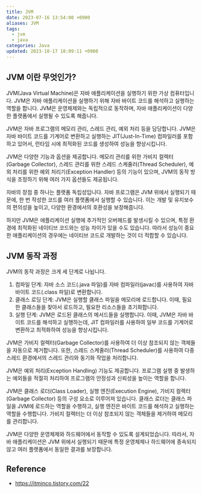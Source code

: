 ```yaml
---
title: JVM
date: 2023-07-16 13:54:00 +0900
aliases: JVM
tags:
  - jvm
  - java
categories: Java
updated: 2023-10-17 18:09:11 +0900
---
```


## JVM 이란 무엇인가?

JVM(Java Virtual Machine)은 자바 애플리케이션을 실행하기 위한 가상 컴퓨터입니다. JVM은 자바 애플리케이션을 실행하기 위해 자바 바이트 코드를 해석하고 실행하는 역할을 합니다. JVM은 운영체제와는 독립적으로 동작하며, 자바 애플리케이션이 다양한 플랫폼에서 실행될 수 있도록 해줍니다.

JVM은 자바 프로그램의 메모리 관리, 스레드 관리, 예외 처리 등을 담당합니다. JVM은 자바 바이트 코드를 기계어로 변환하고 실행하는 JIT(Just-In-Time) 컴파일러를 포함하고 있어서, 런타임 시에 최적화된 코드를 생성하여 성능을 향상시킵니다.

JVM은 다양한 기능과 옵션을 제공합니다. 메모리 관리를 위한 가비지 컬렉터(Garbage Collector), 스레드 관리를 위한 스레드 스케줄러(Thread Scheduler), 예외 처리를 위한 예외 처리기(Exception Handler) 등의 기능이 있으며, JVM의 동작 방식을 조정하기 위해 여러 가지 옵션들도 제공됩니다.

자바의 장점 중 하나는 플랫폼 독립성입니다. 자바 프로그램은 JVM 위에서 실행되기 때문에, 한 번 작성한 코드를 여러 플랫폼에서 실행할 수 있습니다. 이는 개발 및 유지보수의 편의성을 높이고, 다양한 환경에서의 호환성을 보장해줍니다.

하지만 JVM은 애플리케이션 실행에 추가적인 오버헤드를 발생시킬 수 있으며, 특정 환경에 최적화된 네이티브 코드와는 성능 차이가 있을 수도 있습니다. 따라서 성능이 중요한 애플리케이션의 경우에는 네이티브 코드로 개발하는 것이 더 적합할 수 있습니다.

## JVM 동작 과정

JVM의 동작 과정은 크게 세 단계로 나뉩니다.

1. 컴파일 단계: 자바 소스 코드(.java 파일)를 자바 컴파일러(javac)를 사용하여 자바 바이트 코드(.class 파일)로 변환합니다.
2. 클래스 로딩 단계: JVM은 실행할 클래스 파일을 메모리에 로드합니다. 이때, 필요한 클래스들을 찾아서 로드하고, 필요한 리소스들을 초기화합니다.
3. 실행 단계: JVM은 로드된 클래스의 메서드들을 실행합니다. 이때, JVM은 자바 바이트 코드를 해석하고 실행하는데, JIT 컴파일러를 사용하여 일부 코드를 기계어로 변환하고 최적화하여 성능을 향상시킵니다.

JVM은 가비지 컬렉터(Garbage Collector)를 사용하여 더 이상 참조되지 않는 객체들을 자동으로 제거합니다. 또한, 스레드 스케줄러(Thread Scheduler)를 사용하여 다중 스레드 환경에서의 스레드 관리와 동기화 작업을 처리합니다.

JVM은 예외 처리(Exception Handling) 기능도 제공합니다. 프로그램 실행 중 발생하는 예외들을 적절히 처리하여 프로그램의 안정성과 신뢰성을 높이는 역할을 합니다.

JVM은 클래스 로더(Class Loader), 실행 엔진(Execution Engine), 가비지 컬렉터(Garbage Collector) 등의 구성 요소로 이루어져 있습니다. 클래스 로더는 클래스 파일을 JVM에 로드하는 역할을 수행하고, 실행 엔진은 바이트 코드를 해석하고 실행하는 역할을 수행합니다. 가비지 컬렉터는 더 이상 참조되지 않는 객체들을 제거하여 메모리를 관리합니다.

JVM은 다양한 운영체제와 하드웨어에서 동작할 수 있도록 설계되었습니다. 따라서, 자바 애플리케이션은 JVM 위에서 실행되기 때문에 특정 운영체제나 하드웨어에 종속되지 않고 여러 플랫폼에서 동일한 결과를 보장합니다.

## Reference

- https://itminco.tistory.com/22
